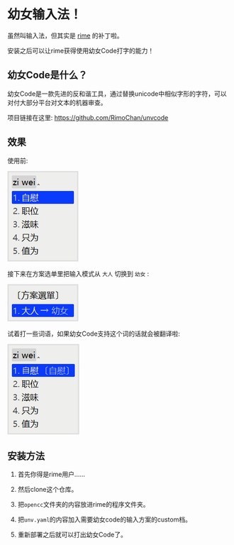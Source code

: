 # 幼⼥输⼊法！

虽然叫输⼊法，但其实是 [rime](https://rime.im/) 的补丁啦。

安装之后可以让rime获得使⽤幼⼥Code打字的能⼒！


## 幼⼥Code是什么？

幼⼥Code是⼀款先进的反和谐⼯具，通过替换unicode中相似字形的字符，可以对付⼤部分平台对⽂本的机器审查。

项⽬链接在这⾥: <https://github.com/RimoChan/unvcode>


## 效果

使⽤前: 

![img/1.png](img/1.png)

接下来在⽅案选单⾥把输⼊模式从 `⼤⼈` 切换到 `幼⼥` : 

![img/2.png](img/2.png)

试着打⼀些词语，如果幼⼥Code⽀持这个词的话就会被翻译啦: 

![img/3.png](img/3.png)


## 安装⽅法

1. ⾸先你得是rime⽤户……

2. 然后clone这个仓库。

3. 把`opencc`⽂件夹的内容放进rime的程序⽂件夹。

4. 把`unv.yaml`的内容加⼊需要幼⼥code的输⼊⽅案的custom档。

5. 重新部署之后就可以打出幼⼥Code了。
